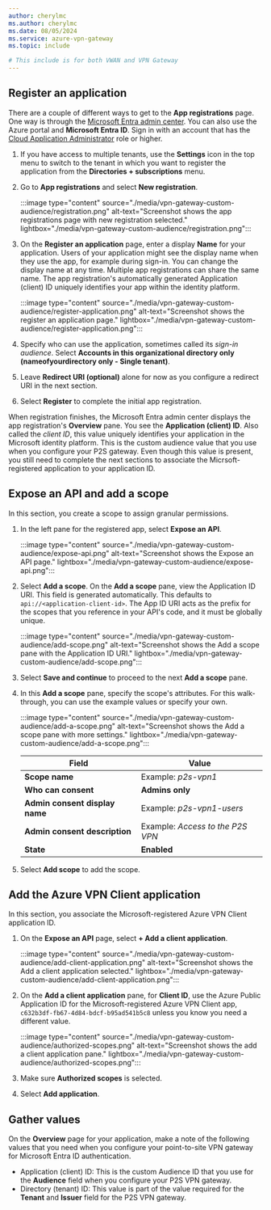 ```yaml
---
author: cherylmc
ms.author: cherylmc
ms.date: 08/05/2024
ms.service: azure-vpn-gateway
ms.topic: include

# This include is for both VWAN and VPN Gateway
---
```


## Register an application

There are a couple of different ways to get to the **App registrations** page. One way is through the [Microsoft Entra admin center](https://entra.microsoft.com). You can also use the Azure portal and **Microsoft Entra ID**. Sign in with an account that has the [Cloud Application Administrator](/entra/identity/role-based-access-control/permissions-reference#cloud-application-administrator) role or higher.

1. If you have access to multiple tenants, use the **Settings** icon in the top menu to switch to the tenant in which you want to register the application from the **Directories + subscriptions** menu.
1. Go to **App registrations** and select **New registration**.

   :::image type="content" source="./media/vpn-gateway-custom-audience/registration.png" alt-text="Screenshot shows the app registrations page with new registration selected." lightbox="./media/vpn-gateway-custom-audience/registration.png":::
1. On the **Register an application** page, enter a display **Name** for your application. Users of your application might see the display name when they use the app, for example during sign-in. You can change the display name at any time. Multiple app registrations can share the same name. The app registration's automatically generated Application (client) ID uniquely identifies your app within the identity platform.

   :::image type="content" source="./media/vpn-gateway-custom-audience/register-application.png" alt-text="Screenshot shows the register an application page." lightbox="./media/vpn-gateway-custom-audience/register-application.png":::
1. Specify who can use the application, sometimes called its *sign-in audience*. Select **Accounts in this organizational directory only (nameofyourdirectory only - Single tenant)**.
1. Leave **Redirect URI (optional)** alone for now as you configure a redirect URI in the next section.
1. Select **Register** to complete the initial app registration.

When registration finishes, the Microsoft Entra admin center displays the app registration's **Overview** pane. You see the **Application (client) ID**. Also called the *client ID*, this value uniquely identifies your application in the Microsoft identity platform. This is the custom audience value that you use when you configure your P2S gateway. Even though this value is present, you still need to complete the next sections to associate the Micrsoft-registered application to your application ID.

## Expose an API and add a scope

In this section, you create a scope to assign granular permissions.

1. In the left pane for the registered app, select **Expose an API**.

   :::image type="content" source="./media/vpn-gateway-custom-audience/expose-api.png" alt-text="Screenshot shows the Expose an API page." lightbox="./media/vpn-gateway-custom-audience/expose-api.png":::
1. Select **Add a scope**. On the **Add a scope** pane, view the Application ID URI. This field is generated automatically. This defaults to `api://<application-client-id>`. The App ID URI acts as the prefix for the scopes that you reference in your API's code, and it must be globally unique.

   :::image type="content" source="./media/vpn-gateway-custom-audience/add-scope.png" alt-text="Screenshot shows the Add a scope pane with the Application ID URI." lightbox="./media/vpn-gateway-custom-audience/add-scope.png":::

1. Select **Save and continue** to proceed to the next **Add a scope** pane.
1. In this **Add a scope** pane, specify the scope's attributes. For this walk-through, you can use the example values or specify your own.

   :::image type="content" source="./media/vpn-gateway-custom-audience/add-a-scope.png" alt-text="Screenshot shows the Add a scope pane with more settings." lightbox="./media/vpn-gateway-custom-audience/add-a-scope.png":::

    | Field |  Value |
    |-------|---------|
    | **Scope name** | Example: *p2s-vpn1* |
    | **Who can consent** | **Admins only** |
    | **Admin consent display name** | Example: *p2s-vpn1-users* |
    | **Admin consent description** | Example: *Access to the P2S VPN* |
    | **State** | **Enabled** |

1. Select **Add scope** to add the scope.

## Add the Azure VPN Client application

In this section, you associate the Microsoft-registered Azure VPN Client application ID.

1. On the **Expose an API** page, select **+ Add a client application**.

   :::image type="content" source="./media/vpn-gateway-custom-audience/add-client-application.png" alt-text="Screenshot shows the Add a client application selected." lightbox="./media/vpn-gateway-custom-audience/add-client-application.png":::
1. On the **Add a client application** pane, for **Client ID**, use the Azure Public Application ID for the Microsoft-registered Azure VPN Client app, `c632b3df-fb67-4d84-bdcf-b95ad541b5c8` unless you know you need a different value.

   :::image type="content" source="./media/vpn-gateway-custom-audience/authorized-scopes.png" alt-text="Screenshot shows the add a client application pane." lightbox="./media/vpn-gateway-custom-audience/authorized-scopes.png":::
1. Make sure **Authorized scopes** is selected.
1. Select **Add application**.

## Gather values

On the **Overview** page for your application, make a note of the following values that you need when you configure your point-to-site VPN gateway for Microsoft Entra ID authentication.

* Application (client) ID: This is the custom Audience ID that you use for the **Audience** field when you configure your P2S VPN gateway.
* Directory (tenant) ID: This value is part of the value required for the **Tenant** and **Issuer** field for the P2S VPN gateway.